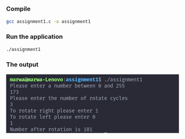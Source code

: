 ### Compile 

```bash
gcc assignment1.c -o assignment1
```

### Run the application 

```bash
./assignment1
```

### The output

![lab2_assignment1](lab2_assignment1.png)